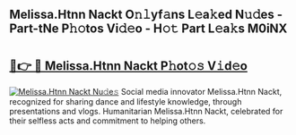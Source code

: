 ## Melissa.Htnn Nackt O𝚗𝚕yf𝚊ns L𝚎a𝚔ed N𝚞𝚍es - Part-tNe P𝚑𝚘tos Vi𝚍𝚎o - H𝚘𝚝 Part L𝚎a𝚔s M0iNX

# <h2><a href="http://kf6evh0.oniu.top/?m=Melissa.Htnn+Nackt">🔗👉 🔴 Melissa.Htnn Nackt P𝚑ot𝚘𝚜 V𝚒d𝚎o</a></h2>

[![Melissa.Htnn Nackt Nu𝚍e𝚜](https://i.imgur.com/0qMVB7G.gif)](http://kf6evh0.oniu.top/?m=Melissa.Htnn+Nackt)
Social media innovator Melissa.Htnn Nackt, recognized for sharing dance and lifestyle knowledge, through presentations and vlogs. Humanitarian Melissa.Htnn Nackt, celebrated for their selfless acts and commitment to helping others.  
